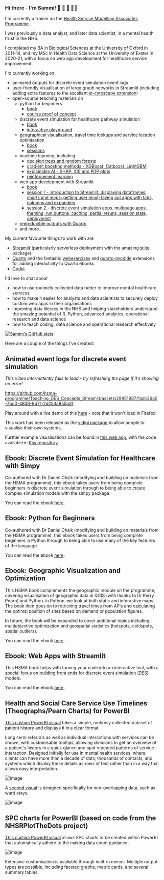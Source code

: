 ### Hi there - I'm Sammi! 🚵 🏸 🎷 👩‍💻

I'm currently a trainer on the [Health Service Modelling Associates Programme](https://hsma.co.uk).

I was previously a data analyst, and later data scientist, in a mental health trust in the NHS. 

I completed my BA in Biological Sciences at the University of Oxford in 2011-14, and my MSc in Health Data Science at the University of Exeter in 2020-21, with a focus on web app development for healthcare service improvement.

I'm currently working on
- animated outputs for discrete event simulation event logs
- user-friendly visualisation of large graph networks in Streamlit (including adding extra features to the excellent [st-cytoscape extension](https://github.com/Bergam0t/st-cytoscape-extra))
- open-source teaching materials on
  - python for beginners
    - [book](https://hsma-programme.github.io/hsma6_intro_to_python_book/)
    - [course proof of concept](https://bergam0t.github.io/intro_to_python_course_proof_of_concept/)
  - discrete event simulation for healthcare pathway simulation
    - [book](https://hsma-programme.github.io/hsma6_des_book/)
    - [interactive playground](https://hsma-programme.github.io/Teaching_DES_Concepts_Streamlit/)
  - geographical visualisation, travel time lookups and service location optimisation
    - [book](https://hsma-programme.github.io/hsma6_geographic_optimisation_and_visualisation_book/intro.html)
    - [sessions](https://hsma.co.uk/hsma_content/modules/current_module_details/3_geographic_modelling_visualisation.html)
  - machine learning, including
    - [decision trees and random forests](https://github.com/hsma-programme/h6_4d_decision_trees_random_forests)
    - [gradient boosting methods - XGBoost, Catboost, LightGBM](https://github.com/hsma-programme/h6_4e_boosted_trees)
    - [explainable AI - SHAP; ICE and PDP plots](https://github.com/hsma-programme/h6_4g_explainable_ai)
    - [reinforcement learning](https://github.com/Bergam0t/ReinforcementLearningGame)
  - web app development with Streamlit
      - [book](https://webapps.hsma.co.uk)
      - [session 1 - introduction to Streamlit; displaying dataframes, charts and maps; getting user input; laying out apps with tabs, columns and expanders](https://github.com/hsma-programme/h6_7b_web_apps_1)
      - [session 2 - discrete event simulation apps, multipage apps, theming, run buttons, caching, partial reruns, session state, deployment](https://github.com/hsma-programme/h6_7c_web_apps_2)
  - [reproducible outputs with Quarto](https://hsma.co.uk/hsma_content/modules/current_module_details/8_modern_analytics.html)
  - and more...   

My current favourite things to work with are
- [Streamlit](https://streamlit.io/) (particularly serverless deployment with the amazing [stlite](https://github.com/whitphx/stlite) package)
- [Quarto](https://quarto.org/) and the fantastic [webexercises](https://github.com/Bergam0t/webexercises) and [quarto-pyodide](https://github.com/coatless-quarto/pyodide) extensions for adding interactivity to Quarto ebooks
- [Godot](https://godotengine.org/) 

I'd love to chat about
- how to use routinely collected data better to improve mental healthcare services
- how to make it easier for analysts and data scientists to securely deploy custom web apps in their organisations
- improving data literacy in the NHS and helping stakeholders understand the amazing potential of R, Python, advanced analytics, operational research and data science
- how to teach coding, data science and operational research effectively

[![Sammi's GitHub stats](https://github-readme-stats.vercel.app/api?username=Bergam0t&theme=radical&show_icons=true&rank_icon=github)](https://github.com/anuraghazra/github-readme-stats)

Here are a couple of the things I've created:

## Animated event logs for discrete event simulation
*This video intermittently fails to load - try refreshing the page if it's showing an error!*

https://github.com/hsma-programme/Teaching_DES_Concepts_Streamlit/assets/29951987/1adc36a0-7bc0-4808-8d71-2d253a855b31

Play around with a live demo of this [here](https://playground.hsma.co.uk) - note that it won't load in Firefox!

This work has been released as the [vidigi package](https://bergam0t.github.io/vidigi/vidigi_docs/) to allow people to visualise their own systems.

Further example visualisations can be found in [this web app](https://simpy-visualisation.streamlit.app/), with the code available in [this repository](https://github.com/hsma-programme/simpy_visualisation/tree/main/examples).

## Ebook: Discrete Event Simulation for Healthcare with Simpy 

Co-authored with Dr Daniel Chalk (modifying and building on materials from the HSMA programme), this ebook takes users from being complete beginners in discrete event simulation through to being able to create complex simulation models with the simpy package.

You can read the ebook [here](https://hsma-programme.github.io/hsma6_des_book/).

## Ebook: Python for Beginners

Co-authored with Dr Daniel Chalk (modifying and building on materials from the HSMA programme), this ebook takes users from being complete beginners in Python through to being able to use many of the key features of the language.

You can read the ebook [here](https://hsma-programme.github.io/hsma6_intro_to_python_book/).

## Ebook: Geographic Visualization and Optimization

This HSMA book complements the geographic module on the programme, covering visualisation of geographic data in QGIS (with thanks to Dr Kerry Pearn) and Python. In Python, we look at both static and interactive maps. The book then goes on to retrieving travel times from APIs and calculating the optimal position of sites based on demand or population figures. 

In future, the book will be expanded to cover additional topics including multiobjective optimization and geospatial statistics (hotspots, coldspots, spatial outliers). 

You can read the ebook [here](https://hsma-programme.github.io/hsma6_geographic_optimisation_and_visualisation_book/intro.html).

## Ebook: Web Apps with Streamlit

This HSMA book helps with turning your code into an interactive tool, with a special focus on building front ends for discrete event simulation (DES) models.

You can read the ebook [here](https://webapps.hsma.co.uk).

## Health and Social Care Service Use Timelines (Theographs/Pearn Charts) for PowerBI
[This custom PowerBI visual](https://github.com/Bergam0t/community_service_timelines) takes a simple, routinely collected dataset of patient history and displays it in a clear format. 

Long-term referrals as well as individual interactions with services can be shown, with customisable tooltips, allowing clinicians to get an overview of a patient's history in a quick glance and spot repeated patterns of service interaction. Designed initially for use in mental health services, where clients can have more than a decade of data, thousands of contacts, and systems which display these details as rows of text rather than in a way that allows easy interpretation.

![image](https://github.com/Bergam0t/Bergam0t/assets/29951987/d8434477-7ea3-4043-93b8-7bb8ab5d98c7)

A [second visual](https://github.com/Bergam0t/inpatient_timelines) is designed specifically for non-overlapping data, such as ward stays.

![image](https://github.com/Bergam0t/Bergam0t/assets/29951987/7623cde5-cc5c-4572-a856-db0c569ce94e)


## SPC charts for PowerBI (based on code from the NHSRPlotTheDots project)
[This custom PowerBI visual](https://github.com/Bergam0t/nhs_ptd_power_bi) allows SPC charts to be created within PowerBI that automatically adhere to the making data count guidance. 

![image](https://github.com/Bergam0t/Bergam0t/assets/29951987/9400203f-927c-471e-b56c-179576ae931a)

Extensive customisation is available through built-in menus. 
Multiple output types are possible, including faceted graphs, metric cards, and several summary tables.
